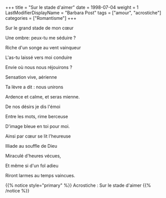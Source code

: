 +++
title = "Sur le stade d'aimer"
date = 1998-07-04
weight = 1
LastModifierDisplayName = "Barbara Post"
tags = ["amour", "acrostiche"]
categories = ["Romantisme"]
+++

Sur le grand stade de mon cœur

Une ombre: peux-tu me séduire ?

Riche d'un songe au vent vainqueur

L'as-tu laissé vers moi conduire

Envie où nous nous réjouirons ?

Sensation vive, aérienne

Ta lèvre a dit : nous unirons

Ardence et calme, et seras mienne.

De nos désirs je dis l'émoi

Entre les mots, rime berceuse

D'image bleue en toi pour moi.

Ainsi par cœur se lit l'heureuse

Illiade au souffle de Dieu

Miraculé d'heures vécues,

Et même si d'un fol adieu

Riront larmes au temps vaincues.

{{% notice style="primary" %}}
Acrostiche : Sur le stade d'aimer
{{% /notice %}}
